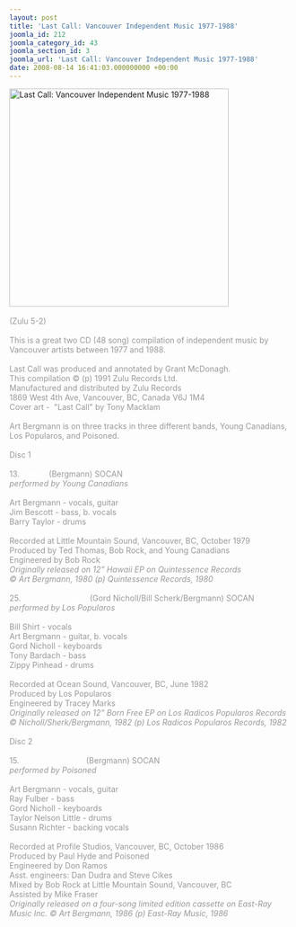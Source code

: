 ```yaml
---
layout: post
title: 'Last Call: Vancouver Independent Music 1977-1988'
joomla_id: 212
joomla_category_id: 43
joomla_section_id: 3
joomla_url: 'Last Call: Vancouver Independent Music 1977-1988'
date: 2008-08-14 16:41:03.000000000 +00:00
---
```

<img src="images/stories/album_covers/album_descriptions/various_artists-last_call.jpg" alt="Last Call: Vancouver Independent Music 1977-1988" title="Last Call: Vancouver Independent Music 1977-1988" style="border: 0px solid #000000; width: 391px; height: 388px" width="391" height="388" /><br />
<br />
<span style="color: #c0c0c0"><span style="color: #999999">(Zulu 5-2)<br />
<br />
This is a great two CD (48 song) compilation of independent music by Vancouver artists between 1977 and 1988. <br />
<br />
Last Call was produced and annotated by Grant McDonagh.<br />
This compilation &copy; (p) 1991 Zulu Records Ltd.<br />
Manufactured and distributed by Zulu Records<br />
1869 West 4th Ave, Vancouver, BC, Canada V6J 1M4<br />
Cover art -&nbsp; &quot;Last Call&quot; by Tony Macklam<br />
<br />
Art Bergmann is on three tracks in three different bands, Young Canadians, Los Popularos, and Poisoned.<br />
<br />
Disc 1<br />
<br />
13. <span style="color: #ffffff">Hawaii</span> (Bergmann) SOCAN<br />
<i>performed by Young Canadians</i><br />
<br />
Art Bergmann - vocals, guitar<br />
Jim Bescott - bass, b. vocals<br />
Barry Taylor - drums<br />
<br />
Recorded at Little Mountain Sound, Vancouver, BC, October 1979<br />
Produced by Ted Thomas, Bob Rock, and Young Canadians<br />
Engineered by Bob Rock<br />
<i>
Originally released on 12&quot; Hawaii EP on Quintessence Records<br />
&copy; Art Bergmann, 1980 (p) Quintessence Records, 1980</i><br />
<br />
25. <span style="color: #ffffff">Can't Come Back</span> (Gord Nicholl/Bill Scherk/Bergmann) SOCAN<br />
<i>performed by Los Popularos</i><br />
<br />
Bill Shirt - vocals<br />
Art Bergmann - guitar, b. vocals<br />
Gord Nicholl - keyboards<br />
Tony Bardach - bass<br />
Zippy Pinhead - drums<br />
<br />
Recorded at Ocean Sound, Vancouver, BC, June 1982<br />
Produced by Los Popularos<br />
Engineered by Tracey Marks<br />
<i>Originally released on 12&quot; Born Free EP on Los Radicos Popularos Records<br />
&copy; Nicholl/Sherk/Bergmann, 1982 (p) Los Radicos Popularos Records, 1982<br />
</i><br />
Disc 2<br />
<br />
15. <span style="color: #ffffff">To Tell The Truth</span> (Bergmann) SOCAN <br />
<i>performed by Poisoned</i><br />
<br />
Art Bergmann - vocals, guitar<br />
Ray Fulber - bass<br />
Gord Nicholl - keyboards<br />
Taylor Nelson Little - drums<br />
Susann Richter - backing vocals<br />
<br />
Recorded at Profile Studios, Vancouver, BC, October 1986<br />
Produced by Paul Hyde and Poisoned<br />
Engineered by Don Ramos<br />
Asst. engineers: Dan Dudra and Steve Cikes<br />
Mixed by Bob Rock at Little Mountain Sound, Vancouver, BC<br />
Assisted by Mike Fraser<br />
<i>Originally released on a four-song limited edition cassette on East-Ray Music Inc. &copy; Art Bergmann, 1986 (p) East-Ray Music, 1986</i><br />
</span></span>
